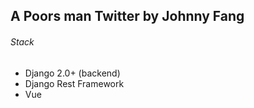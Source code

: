## A Poors man Twitter by Johnny Fang

###### Stack
* Django 2.0+ (backend)
* Django Rest Framework
* Vue
